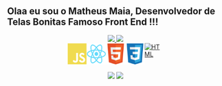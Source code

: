 ## Olaa eu sou o Matheus Maia, Desenvolvedor de Telas Bonitas Famoso Front End !!!
<div align="center">

  <a href="https://github.com/matheus-ma1a">
  
  <img height="180em" src="https://github-readme-stats.vercel.app/api?username=matheus-ma1a&show_icons=true&theme=dark&include_all_commits=true&count_private=true"/>
  
  <img height="180em" src="https://github-readme-stats.vercel.app/api/top-langs/?username=matheus-ma1a&layout=compact&langs_count=7&theme=dark"/>
  
</div>
  
  <style>
  
  .container{
  display: flex;
  justify-content: center;
  align-items: center;
   }
    
  
  </style>
  
<div class='container'><br>
  <img align="center" alt="Js" height="50" width="45" src="https://raw.githubusercontent.com/devicons/devicon/master/icons/javascript/javascript-plain.svg">
  <img align="center" alt="React" height="50" width="45" src="https://raw.githubusercontent.com/devicons/devicon/master/icons/react/react-original.svg">
  <img align="center" alt="HTML" height="50" width="45" src="https://raw.githubusercontent.com/devicons/devicon/master/icons/html5/html5-original.svg">
  <img align="center" alt="CSS" height="50" width="45" src="https://raw.githubusercontent.com/devicons/devicon/master/icons/css3/css3-original.svg">
  <img align="center" alt="HTML" height="50" width="45" src="https://cdn.jsdelivr.net/gh/devicons/devicon/icons/git/git-original.svg" />
</div>

  <div align="center"> </br>
  <a href="https://www.instagram.com/matheus_ma1a/" target="_blank"><img src="https://img.shields.io/badge/-Instagram-%23E4405F?style=for-the-badge&logo=instagram&logoColor=white" target="_blank"></a>
  <a href="https://www.linkedin.com/in/matheus-santos-maia/" target="_blank"><img src="https://img.shields.io/badge/-LinkedIn-%230077B5?style=for-the-badge&logo=linkedin&logoColor=white" target="_blank"></a> 
  
</div>
